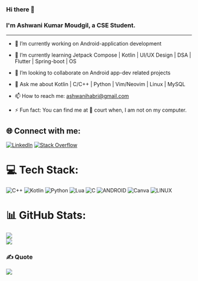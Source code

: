 ### Hi there 👋
### I'm Ashwani Kumar Moudgil, a CSE Student.

<!--
**Ashwani1330/Ashwani1330** is a ✨ _special_ ✨ repository because its `README.md` (this file) appears on your GitHub profile.
-->
__________________________________________________________________________________________________________________________________________________

- 🔭 I’m currently working on Android-application development
  
- 🌱 I’m currently learning Jetpack Compose | Kotlin | UI/UX Design | DSA | Flutter | Spring-boot | OS
  
- 👯 I’m looking to collaborate on Android app-dev related projects
  
- 💬 Ask me about Kotlin | C/C++ | Python | Vim/Neovim | Linux | MySQL
  
- 📫 How to reach me: [ashwanihabri@gmail.com](mailto:ashwanihabri@gmail.com)
    
- ⚡ Fun fact: You can find me at 🏀 court when, I am not on my computer.



## 🌐 Connect with me:
[![LinkedIn](https://img.shields.io/badge/LinkedIn-%230077B5.svg?logo=linkedin&logoColor=white)](https://linkedin.com/in/https://www.linkedin.com/in/ashwani-kumar-moudgil-122883254/) [![Stack Overflow](https://img.shields.io/badge/-Stackoverflow-FE7A16?logo=stack-overflow&logoColor=white)](https://stackoverflow.com/users/20976036) 

# 💻 Tech Stack:
![C++](https://img.shields.io/badge/c++-%2300599C.svg?style=for-the-badge&logo=c%2B%2B&logoColor=white) ![Kotlin](https://img.shields.io/badge/kotlin-%230095D5.svg?style=for-the-badge&logo=kotlin&logoColor=white) ![Python](https://img.shields.io/badge/python-3670A0?style=for-the-badge&logo=python&logoColor=ffdd54) ![Lua](https://img.shields.io/badge/lua-%232C2D72.svg?style=for-the-badge&logo=lua&logoColor=white) ![C](https://img.shields.io/badge/c-%2300599C.svg?style=for-the-badge&logo=c&logoColor=white) ![ANDROID](https://img.shields.io/badge/android-%2320232a.svg?style=for-the-badge&logo=android&logoColor=%a4c639) ![Canva](https://img.shields.io/badge/Canva-%2300C4CC.svg?style=for-the-badge&logo=Canva&logoColor=white) ![LINUX](https://img.shields.io/badge/Linux-FCC624?style=for-the-badge&logo=linux&logoColor=black)
# 📊 GitHub Stats:
![](https://github-readme-stats.vercel.app/api?username=Ashwani1330&theme=dark&hide_border=false&include_all_commits=false&count_private=false)<br/>
![](https://github-readme-stats.vercel.app/api/top-langs/?username=Ashwani1330&theme=dark&hide_border=false&include_all_commits=false&count_private=false&layout=compact)

### ✍️ Quote
![](https://quotes-github-readme.vercel.app/api?type=horizontal&theme=dark)

<!-- Proudly created with GPRM ( https://gprm.itsvg.in ) -->
